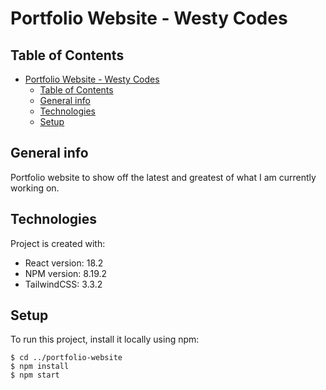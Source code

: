 # Portfolio Website - Westy Codes

## Table of Contents

-   [Portfolio Website - Westy Codes](#portfolio-website---westy-codes)
    -   [Table of Contents](#table-of-contents)
    -   [General info](#general-info)
    -   [Technologies](#technologies)
    -   [Setup](#setup)

## General info

Portfolio website to show off the latest and greatest of what I am currently working on.

## Technologies

Project is created with:

-   React version: 18.2
-   NPM version: 8.19.2
-   TailwindCSS: 3.3.2

## Setup

To run this project, install it locally using npm:

```
$ cd ../portfolio-website
$ npm install
$ npm start
```
